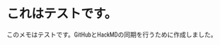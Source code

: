 
<style>

  /* code要素の設定。バッククォーテーションで囲まれた要素に対する設定。 */
  .markdown-body code {
    font-family: 'Roboto Mono', menlo, monospace;
    font-size: 0.9em;
    line-height: 1em;
    color: #0177aa !important;
    background-color: transparent !important;
  }
  
  /* codeの前後に挿入される空白を消す */
  .markdown-body code::before,
  .markdown-body code::after { content: ""; }
  
  /* code block */
  .markdown-body pre code {
    color: black !important;
  }
  
  /* リンクの見た目 */
  .markdown-body a {
    color: inherit; /* 色は本文と同じ */
    text-decoration: underline dashed #BDBDBD 0.1em; /* 下線のスタイル */
    text-underline-offset: 0.3em; /* 下線の位置の調整 */
  }
  
  /* リンク要素の上にマウスが乗ったときの見た目 */
  .markdown-body a:hover {
    text-decoration: underline dashed #E080A0 0.1em;
    text-underline-offset: 0.3em;
  }
  
  /* 下線の設定。++で囲まれた要素につく下線のスタイルを設定する。 */
  ins {
    text-decoration: underline solid black 0.05em;
    text-underline-offset: 0.25em;
  }
  
  p {
    font-family: Roboto Condensed;
  }
  
  .markdown-body mark {
    padding: 0;
    background: linear-gradient(transparent 60%, #FDBF60 60%);
  }
  
</style>



# これはテストです。

このメモはテストです。GitHubとHackMDの同期を行うために作成しました。
